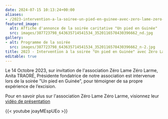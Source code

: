 ```yaml
---
date: 2024-07-15 10:13:24+00:00
aliases:
- /2023-intervention-a-la-soiree-un-pied-en-guinee-avec-zero-lame-zero-larme/
featured_image:
  alt: Affiche d'annonce de la soirée caritative "Un pied en Guinée"
  src: images/387723798_643635714541534_3520116578430396662_nd.jpg
gallery:
- alt: Programme de la soirée
  src: images/387723798_643635714541534_3520116578430396662_n-2.jpg
title: 2023 - Intervention à la soirée "Un pied en Guinée" avec Zéro Lame Zéro Larme
editable: true
---
```

Le 14 Octobre 2023, sur invitation de l'association Zéro Lame Zéro Larme, Anita TRAORÉ, Présidente fondatrice de notre association est intervenue lors de la soirée "Un pied en Guinée", pour témoigner de sa propre expérience de l’excision.

Pour en savoir plus sur l'association Zéro Lame Zéro Larme, visionnez leur [vidéo de présentation](https://www.youtube.com/watch?v=joayMEspUEo)

{{< youtube joayMEspUEo >}}
